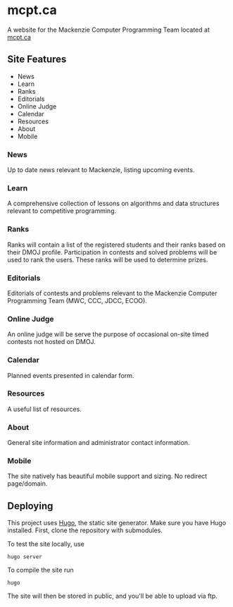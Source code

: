 # mcpt.ca
A website for the Mackenzie Computer Programming Team located at [mcpt.ca](http://mcpt.ca)

## Site Features

- News
- Learn
- Ranks
- Editorials
- Online Judge
- Calendar
- Resources
- About
- Mobile

### News

Up to date news relevant to Mackenzie, listing upcoming events. 

### Learn

A comprehensive collection of lessons on algorithms and data structures relevant to competitive programming. 

### Ranks

Ranks will contain a list of the registered students and their ranks based on their DMOJ profile. Participation in contests and solved problems will be used to rank the users. These ranks will be used to determine prizes. 

### Editorials

Editorials of contests and problems relevant to the Mackenzie Computer Programming Team (MWC, CCC, JDCC, ECOO). 

### Online Judge

An online judge will be serve the purpose of occasional on-site timed contests not hosted on DMOJ. 

### Calendar

Planned events presented in calendar form. 

### Resources

A useful list of resources.

### About

General site information and administrator contact information.  

### Mobile

The site natively has beautiful mobile support and sizing. No redirect page/domain. 

## Deploying

This project uses [Hugo](https://gohugo.io/), the static site generator. Make sure you have Hugo installed. First, clone the repository with submodules. 

To test the site locally, use

    hugo server

To compile the site run

    hugo

The site will then be stored in public, and you'll be able to upload via ftp.


